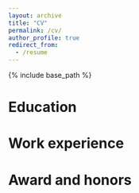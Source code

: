 ```yaml
---
layout: archive
title: "CV"
permalink: /cv/
author_profile: true
redirect_from:
  - /resume
---
```


{% include base_path %}

Education
======



Work experience
======

Award and honors
======

  

